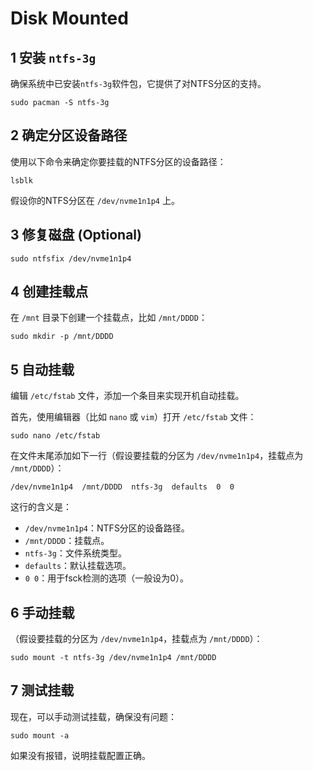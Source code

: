 # Disk Mounted

## 1 安装 `ntfs-3g`

确保系统中已安装`ntfs-3g`软件包，它提供了对NTFS分区的支持。

```shell
sudo pacman -S ntfs-3g
```

## 2 确定分区设备路径

使用以下命令来确定你要挂载的NTFS分区的设备路径：

```shell
lsblk
```

假设你的NTFS分区在 `/dev/nvme1n1p4` 上。

## 3 修复磁盘 (Optional)

```shell
sudo ntfsfix /dev/nvme1n1p4
```

## 4 创建挂载点

在 `/mnt` 目录下创建一个挂载点，比如 `/mnt/DDDD`：

```shell
sudo mkdir -p /mnt/DDDD
```

## 5 自动挂载

编辑 `/etc/fstab` 文件，添加一个条目来实现开机自动挂载。

首先，使用编辑器（比如 `nano` 或 `vim`）打开 `/etc/fstab` 文件：

```shell
sudo nano /etc/fstab
```

在文件末尾添加如下一行（假设要挂载的分区为 `/dev/nvme1n1p4`，挂载点为 `/mnt/DDDD`）：

```fstab
/dev/nvme1n1p4  /mnt/DDDD  ntfs-3g  defaults  0  0
```

这行的含义是：

- `/dev/nvme1n1p4`：NTFS分区的设备路径。
- `/mnt/DDDD`：挂载点。
- `ntfs-3g`：文件系统类型。
- `defaults`：默认挂载选项。
- `0 0`：用于fsck检测的选项（一般设为0）。

## 6 手动挂载

（假设要挂载的分区为 `/dev/nvme1n1p4`，挂载点为 `/mnt/DDDD`）：

```shell
sudo mount -t ntfs-3g /dev/nvme1n1p4 /mnt/DDDD
```

## 7 测试挂载

现在，可以手动测试挂载，确保没有问题：

```shell
sudo mount -a
```

如果没有报错，说明挂载配置正确。
